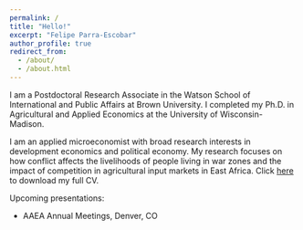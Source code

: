 ```yaml
---
permalink: /
title: "Hello!"
excerpt: "Felipe Parra-Escobar"
author_profile: true
redirect_from: 
  - /about/
  - /about.html
---
```


I am a Postdoctoral Research Associate in the Watson School of International and Public Affairs at Brown University. I completed my Ph.D. in Agricultural and Applied Economics at the University of Wisconsin-Madison.

I am an applied microeconomist with broad research interests in development economics and political economy. My research focuses on how conflict affects the livelihoods of people living in war zones and the impact of competition in agricultural input markets in East Africa. Click [here](/papers/CV_FelipeParra.pdf) to download my full CV.

Upcoming presentations:
- AAEA Annual Meetings, Denver, CO


